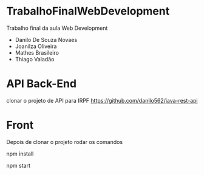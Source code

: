 # TrabalhoFinalWebDevelopment
Trabalho final da aula Web Development 

- Danilo De Souza Novaes
- Joanilza Oliveira
- Mathes Brasileiro
- Thiago Valadão 

# API Back-End
clonar o projeto de API para IRPF https://github.com/danilo562/java-rest-api

# Front 
Depois de clonar o projeto rodar os comandos 

npm install

npm start
